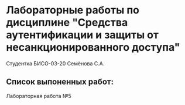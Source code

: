 # Лабораторные работы по дисциплине "Средства аутентификации и защиты от несанкционированного доступа"
Студентка БИСО-03-20 Семёнова С.А.
## Список выпоненных работ:
Лабораторная работа №5
